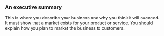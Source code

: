 ###  **An executive summary**

This is where you describe your business and why you think it will succeed. It
must show that a market exists for your product or service. You should explain
how you plan to market the business to customers.
